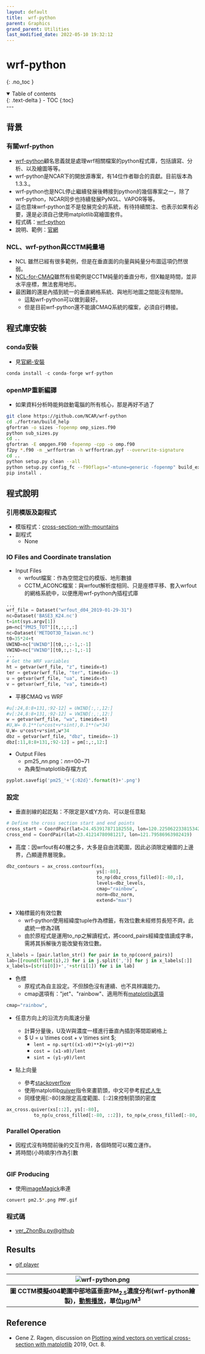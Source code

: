 ```yaml
---
layout: default
title:  wrf-python
parent: Graphics
grand_parent: Utilities
last_modified_date: 2022-05-10 19:32:12
---
```


# wrf-python
{: .no_toc }

<details open markdown="block">
  <summary>
    Table of contents
  </summary>
  {: .text-delta }
- TOC
{:toc}
</details>
---

## 背景
### 有關wrf-python
- [wrf-python](https://github.com/NCAR/wrf-python)顧名思義就是處理wrf相關檔案的python程式庫，包括讀寫、分析、以及繪圖等等。
- wrf-python是NCAR下的開放源專案，有14位作者聯合的貢獻。目前版本為1.3.3.。
- wrf-python也是NCL停止繼續發展後轉接到python的幾個專案之一，除了wrf-python，NCAR同步也持續發展PyNGL、VAPOR等等。
- 這也意味wrf-python並不是發展完全的系統，有待持續關注、也表示如果有必要，還是必須自己使用matplotlib寫繪圖套件。
- 程式碼：[wrf-python](https://github.com/NCAR/wrf-python)
- 說明、範例：[官網](https://wrf-python.readthedocs.io/en/latest/contrib.html)
### NCL、wrf-python與CCTM純量場
- NCL 雖然已經有很多範例，但是在垂直面的向量與純量分布圖這項仍然很弱。
- [NCL-for-CMAQ](https://github.com/sunsanxia/NCL-for-CMAQ)雖然有些範例是CCTM純量的垂直分布，但X軸是時間，並非水平座標，無法套用地形。
- 最困難的還是內插到統一的垂直網格系統、與地形地圖之間能沒有間隙。
  - 這點wrf-python可以做到最好。
  - 但是目前wrf-python還不能讀CMAQ系統的檔案，必須自行轉接。

## 程式庫安裝
### conda安裝
- 見[官網-安裝](https://wrf-python.readthedocs.io/en/latest/installation.html)

```python
conda install -c conda-forge wrf-python
```
### openMP重新編譯
- 如果資料分析時能夠啟動電腦的所有核心，那是再好不過了

```bash
git clone https://github.com/NCAR/wrf-python
cd ./fortran/build_help
gfortran -o sizes -fopenmp omp_sizes.f90
python sub_sizes.py
cd ..
gfortran -E ompgen.F90 -fopenmp -cpp -o omp.f90
f2py *.f90 -m _wrffortran -h wrffortran.pyf --overwrite-signature
cd ..
python setup.py clean --all
python setup.py config_fc --f90flags="-mtune=generic -fopenmp" build_ext --libraries="gomp" build
pip install .
```

## 程式說明
### 引用模版及副程式
- 模版程式：[cross-section-with-mountains](https://wrf-python.readthedocs.io/en/latest/plot.html#cross-section-with-mountains)
- 副程式
  - None
### IO Files and Coordinate translation
- Input Files
  - wrfout檔案：作為空間定位的模版、地形數據
  - CCTM_ACONC檔案：與wrfout解析度相同、只是座標平移、套入wrfout的網格系統中，以便應用wrf-python內插程式庫

```python
...
wrf_file = Dataset("wrfout_d04_2019-01-29-31")
nc=Dataset('BASE3_K24.nc')
t=int(sys.argv[1])
pm=nc["PM25_TOT"][t,:,:,:]
nc=Dataset('METDOT3D_Taiwan.nc')
t0=35*24+t
UWIND=nc["UWIND"][t0,:,:-1,:-1]
VWIND=nc["VWIND"][t0,:,:-1,:-1]
...
# Get the WRF variables
ht = getvar(wrf_file, "z", timeidx=t)
ter = getvar(wrf_file, "ter", timeidx=-1)
u = getvar(wrf_file, "ua", timeidx=t)
v = getvar(wrf_file, "va", timeidx=t)
```
- 平移CMAQ vs WRF

```python
#u[:24,8:8+131,:92-12] = UWIND[:,:,12:]
#v[:24,8:8+131,:92-12] = VWIND[:,:,12:]
w = getvar(wrf_file, "wa", timeidx=t)
#U,W= 0.1**(u*cost+v*sint),0.1**(w*34)
U,W= u*cost+v*sint,w*34
dbz = getvar(wrf_file, "dbz", timeidx=-1)
dbz[:11,8:8+131,:92-12] = pm[:,:,12:]
```
- Output Files
  - pm25_*nn*.png：*nn*=00~71
  - 為典型matplotlib存檔方式

```python
pyplot.savefig('pm25_'+'{:02d}'.format(t)+'.png')
```
### 設定
- 垂直剖線的起訖點：不限定是X或Y方向、可以是任意點
```python
# Define the cross section start and end points
cross_start = CoordPair(lat=24.453917871182558, lon=120.225062233815342,)
cross_end = CoordPair(lat=23.41214780981217, lon=121.79586963982419)
```

- 高度：因wrfout有40層之多，大多是自由流範圍，因此必須限定繪圖的上邊界，凸顯邊界層現象。

```python
dbz_contours = ax_cross.contourf(xs,
                                 ys[:-80],
                                 to_np(dbz_cross_filled)[:-80,:],
                                 levels=dbz_levels,
                                 cmap="rainbow",
                                 norm=dbz_norm,
                                 extend="max")
```
- X軸標籤的有效位數
  - wrf-python使用經緯度tuple作為標籤，有效位數未經修剪長短不齊。此處統一修為2碼
  - 由於原程式是運用to_np之解讀程式，將coord_pairs經緯度值讀成字串，需將其拆解後方能改變有效位數。

```python
x_labels = [pair.latlon_str() for pair in to_np(coord_pairs)]
lab=[[round(float(i),2) for i in j.split(',')] for j in x_labels[:]]
x_labels=[str(i[0])+','+str(i[1]) for i in lab]
```
- 色標
  - 原程式為自主設定。不但顏色沒有連續、也不具辨識能力。
  - cmap選項有："jet"、"rainbow"、適用所有[matplotlib選項](https://matplotlib.org/stable/tutorials/colors/colormaps.html)
  
```python
cmap="rainbow",
```
- 任意方向上的沿流方向風速分量
  - 計算分量後，U及W與濃度一樣進行垂直內插到等間距網格上
  - $ U =  u \times cost + v \times sint $;
    - `lent = np.sqrt((x1-x0)**2+(y1-y0)**2)`
    - `cost = (x1-x0)/lent`
    - `sint = (y1-y0)/lent`
    
- 貼上向量
  - 參考[stackoverflow](https://stackoverflow.com/questions/42117049/plotting-wind-vectors-on-vertical-cross-section-with-matplotlib)
  - 使用matplotlib[quiver](https://matplotlib.org/3.5.0/api/_as_gen/matplotlib.pyplot.quiver.html)指令來畫箭頭，中文可參考[程式人生](https://www.796t.com/content/1546226540.html)
  - 同樣使用[:-80]來限定高度範圍、[::2]來控制箭頭的密度

```python
ax_cross.quiver(xs[::2], ys[:-80],
          to_np(u_cross_filled[:-80, ::2]), to_np(w_cross_filled[:-80, ::2]))
```

### Parallel Operation
- 因程式沒有時間前後的交互作用，各個時間可以獨立運作。
- 將時間(小時順序)作為引數

```bash

```
### GIF Producing
- 使用[imageMagick](https://imagemagick.org/script/convert.php)串連

```bash
convert pm2.5*.png PMF.gif
```

### 程式碼
- [ver_ZhonBu.py@github](https://github.com/sinotec2/Focus-on-Air-Quality/blob/main/GridModels/TWNEPA_RecommCMAQ/emis_sens/ver_ZhonBu.py)

## Results
- [gif player](https://sinotec2.github.io/PM2.5CrossSect/)

| ![wrf-python.png](https://github.com/sinotec2/Focus-on-Air-Quality/raw/main/assets/images/wrf-python.png) |
|:--:|
| <b>圖 CCTM模擬d04範圍中部地區垂直PM<sub>2.5</sub>濃度分布(wrf-python繪製)，[動態播放](https://sinotec2.github.io/PM2.5CrossSect/)，單位&mu;g/M<sup>3</sup> </b>|  


## Reference
- Gene Z. Ragen, discussion on [Plotting wind vectors on vertical cross-section with matplotlib](https://stackoverflow.com/questions/42117049/plotting-wind-vectors-on-vertical-cross-section-with-matplotlib) 2019, Oct. 8.